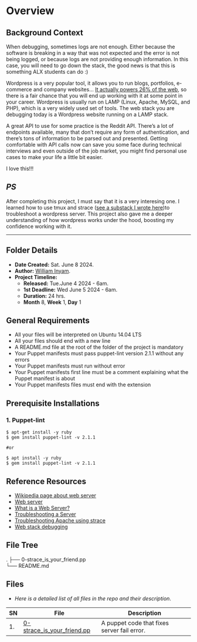# Overview #

## Background Context ##
When debugging, sometimes logs are not enough. Either because the software is breaking in a way that was not expected and the error is not being logged, or because logs are not providing enough information. In this case, you will need to go down the stack, the good news is that this is something ALX students can do :)

Wordpress is a very popular tool, it allows you to run blogs, portfolios, e-commerce and company websites… [It actually powers 26% of the web](https://managewp.com/blog/statistics-about-wordpress-usage), so there is a fair chance that you will end up working with it at some point in your career. Wordpress is usually run on LAMP (Linux, Apache, MySQL, and PHP), which is a very widely used set of tools. The web stack you are debugging today is a Wordpress website running on a LAMP stack.

A great API to use for some practice is the Reddit API. There’s a lot of endpoints available, many that don’t require any form of authentication, and there’s tons of information to be parsed out and presented. Getting comfortable with API calls now can save you some face during technical interviews and even outside of the job market, you might find personal use cases to make your life a little bit easier.

I love this!!!

*PS*
---
After completing this project, I must say that it is a very interesing one. I learned how to use tmux and strace ([see a substack I wrote here](https://))to troubleshoot a wordpress server. This project also gave me a deeper understanding of how wordpress works under the hood, boosting my confidence working with it.

---

## Folder Details ###
- **Date Created:** Sat. June 8 2024.
- **Author:** [William Inyam](https.//github.com/thecypherzen).
- **Project Timeline:**
  - **Released:** Tue.June 4 2024 - 6am.
  - **1st Deadline:** Wed June 5 2024 - 6am.
  - **Duration:** 24 hrs.
  - **Month** 8, **Week** 1, **Day** 1


## General Requirements ##
- All your files will be interpreted on Ubuntu 14.04 LTS
- All your files should end with a new line
- A README.md file at the root of the folder of the project is mandatory
- Your Puppet manifests must pass puppet-lint version 2.1.1 without any errors
- Your Puppet manifests must run without error
- Your Puppet manifests first line must be a comment explaining what the Puppet manifest is about
- Your Puppet manifests files must end with the extension

## Prerequisite Installations ##
### 1. Puppet-lint ###
```
$ apt-get install -y ruby
$ gem install puppet-lint -v 2.1.1

#or

$ apt install -y ruby
$ gem install puppet-lint -v 2.1.1
```

## Reference Resources ##
- [Wikipedia page about web server](https://en.wikipedia.org/wiki/Web_server)
- [Web server](https://developer.mozilla.org/en-US/docs/Learn/Common_questions/Web_mechanics/What_is_a_web_server)
- [What is a Web Server?](https://developer.mozilla.org/en-US/docs/Learn/Common_questions/Web_mechanics/What_is_a_web_server)
- [Troubleshooting a Server](https://www.linux.com/training-tutorials/first-5-commands-when-i-connect-linux-server/)
- [Troubleshooting Apache using strace](https://bobcares.com/blog/troubleshooting-apache-using-strace/)
- [Web stack debugging](https://www.notion.so/WebStack-Debugging-ba8d7dd00b6042b898234b85b6a0eb1e)

## File Tree ##
.
├── 0-strace_is_your_friend.pp<br/>
└── README.md<br/>


## Files ###
- *Here is a detailed list of all files in the repo and their description*.

| SN | File | Description                                   |
|----|------|-----------------------------------------------|
| 1. | [0-strace_is_your_friend.pp](https://github.com/thecypherzen/alx-system_engineering-devops/tree/main/0x17-web_stack_debugging_3) | A puppet code that fixes server fail error.|
